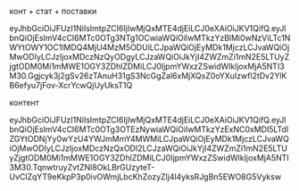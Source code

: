 конт + стат + поставки

eyJhbGciOiJFUzI1NiIsImtpZCI6IjIwMjQxMTE4djEiLCJ0eXAiOiJKV1QifQ.eyJlbnQiOjEsImV4cCI6MTc0OTg3NTg1OCwiaWQiOiIwMTkzYzBlMi0wNzViLTc1NWYtOWY1OC1lMDQ4MjU4MzM5ODUiLCJpaWQiOjEyMDk1MjczLCJvaWQiOjMwODIyLCJzIjoxMDczNzQyODgyLCJzaWQiOiJkYjI4ZWZmZi1mN2E5LTUyZjgtODM0Mi1mMWE1OGY3ZDhlZDMiLCJ0IjpmYWxzZSwidWlkIjoxMjA5NTI3M30.Ggjcyk3j2gSv26zTAnuH31gS3NcGgZal6xMjXQsZ0oYXuIzwfl2tDv2YlKB6efyu7jFov-XcrYcwQjUyUksT1Q

контент

eyJhbGciOiJFUzI1NiIsImtpZCI6IjIwMjQxMTE4djEiLCJ0eXAiOiJKV1QifQ.eyJlbnQiOjEsImV4cCI6MTc0OTg3OTEzNywiaWQiOiIwMTkzYzExNC0xMDI5LTdlZGYtODNjYy0wYzU4YWJmMmY4MWMiLCJpaWQiOjEyMDk1MjczLCJvaWQiOjMwODIyLCJzIjoxMDczNzQxODI2LCJzaWQiOiJkYjI4ZWZmZi1mN2E5LTUyZjgtODM0Mi1mMWE1OGY3ZDhlZDMiLCJ0IjpmYWxzZSwidWlkIjoxMjA5NTI3M30.TqnwtruyZvtZNl8OkLBrGUzyteT-UvClZqYT9eKkpP3p0ivOWmjLbcKhZozyZlj4l4yksRJgBn5EWO8G5Vyksw
